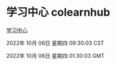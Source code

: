 # 学习中心 colearnhub
[学习中心](http://27.19.32.34:56308/colearnhub/)

2022年 10月 06日 星期四 09:30:03 CST

2022年 10月 06日 星期四 01:30:03 GMT
